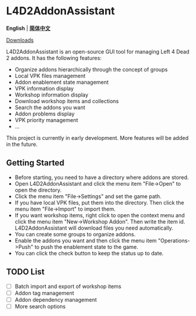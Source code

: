 # L4D2AddonAssistant
**English** | **[简体中文](README.zh-Hans.md)**

[Downloads](https://github.com/ktxiaok/L4D2AddonAssistant/releases)

L4D2AddonAssistant is an open-source GUI tool for managing Left 4 Dead 2 addons. It has the following features:
- Organize addons hierarchically through the concept of groups
- Local VPK files management
- Addon enablement state management
- VPK information display
- Workshop information display
- Download workshop items and collections
- Search the addons you want
- Addon problems display
- VPK priority management
- ...

This project is currently in early development. More features will be added in the future.
## Getting Started
- Before starting, you need to have a directory where addons are stored.
- Open L4D2AddonAssistant and click the menu item "File->Open" to open the directory.
- Click the menu item "File->Settings" and set the game path.
- If you have local VPK files, put them into the directory. Then click the menu item "File->Import" to import them.
- If you want workshop items, right click to open the context menu and click the menu item "New->Workshop Addon". Then write the item id. L4D2AddonAssistant will download files you need automatically.
- You can create some groups to organize addons.
- Enable the addons you want and then click the menu item "Operations->Push" to push the enablement state to the game.
- You can click the check button to keep the status up to date.
## TODO List
- [ ] Batch import and export of workshop items
- [ ] Addon tag management
- [ ] Addon dependency management
- [ ] More search options
